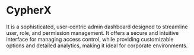 # CypherX
It is a sophisticated, user-centric admin dashboard designed to streamline user, role, and permission management. It offers a secure and intuitive interface for managing access control, while providing customizable options and detailed analytics, making it ideal for corporate environments.
